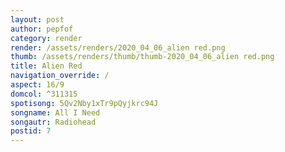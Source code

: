 ```yaml
---
layout: post
author: pepfof
category: render
render: /assets/renders/2020_04_06_alien red.png
thumb: /assets/renders/thumb/thumb-2020_04_06_alien red.png
title: Alien Red
navigation_override: /
aspect: 16/9
domcol: ^311315
spotisong: 5Qv2Nby1xTr9pQyjkrc94J
songname: All I Need
songautr: Radiohead
postid: 7
---
```


<!--USER BEGIN 1-->

<!--USER END 1-->

<!--more-->
<!--USER BEGIN 2-->

<!--USER END 2-->

